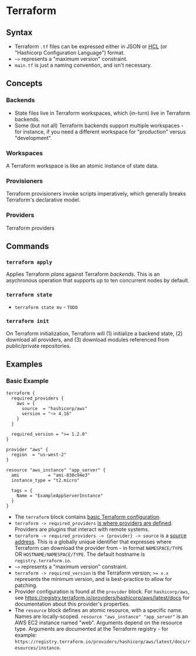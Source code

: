 # Terraform

## Syntax

* Terraform `.tf` files can be expressed either in JSON or [HCL](https://github.com/hashicorp/hcl) (or "Hashicorp Configuration Language") format.
* `~>` represents a "maximum version" constraint.
* `main.tf` is just a naming convention, and isn't necessary.

## Concepts

### Backends

* State files live in Terraform workspaces, which (in-turn) live in Terraform backends.
* Some (but not all) Terraform backends support multiple workspaces - for instance, if you need a different workspace for "production" versus "development".

### Workspaces

A Terraform workspace is like an atomic instance of state data.

### Provisioners

Terraform provisioners invoke scripts imperatively, which generally breaks Terraform's declarative model.

### Providers

Terraform providers 

## Commands

### `terraform apply`

Applies Terraform *plans* against Terraform *backends*.  This is an asychronous operation that supports up to ten concurrent nodes by default.

### `terraform state`

* `terraform state mv` - `TODO`

### `terraform init`

On Terraform initialization, Terraform will (1) initialize a backend state, (2) download all providers, and (3) download modules referenced from public/private repositories.

## Examples

### Basic Example

```hcl
terraform {
  required_providers {
    aws = {
      source  = "hashicorp/aws"
      version = "~> 4.16"
    }
  }
 
  required_version = ">= 1.2.0"
}
 
provider "aws" {
  region  = "us-west-2"
}
 
resource "aws_instance" "app_server" {
  ami           = "ami-830c94e3"
  instance_type = "t2.micro"
 
  tags = {
    Name = "ExampleAppServerInstance"
  }
}
```

* The `terraform` block contains [basic Terraform configuration](https://developer.hashicorp.com/terraform/language/settings#terraform-block-syntax).
* `terraform -> required_providers` [is where providers are defined](https://developer.hashicorp.com/terraform/language/providers/requirements). Providers are plugins that interact with remote systems.
* `terraform -> required_providers -> {provider} -> source` is a [source address](https://developer.hashicorp.com/terraform/language/providers/requirements#source-addresses). This is a globally unique identifier that expresses where Terraform can download the provider from - in format `NAMESPACE/TYPE` OR `HOSTNAME/NAMESPACE/TYPE`. The default hostname is `registry.terraform.io`.
* `~>` represents a "maximum version" constraint.
* `terraform -> required_version` is the Terraform version; `>= x.x` represents the minimum version, and is best-practice to allow for patching.
* Provider configuration is found at the `provider` block. For `hashicorp/aws`, see https://registry.terraform.io/providers/hashicorp/aws/latest/docs for documentation about this provider's properties. 
* The `resource` block defines an atomic resource, with a specific name. Names are locally-scoped. `resource "aws_instance" "app_server"` is an AWS EC2 instance named "web". Arguments depend on the resource type. Arguments are documented at the Terraform registry - for example: `https://registry.terraform.io/providers/hashicorp/aws/latest/docs/resources/instance`.